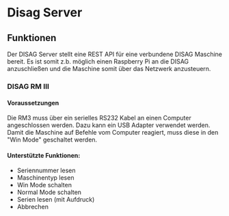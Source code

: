 # Disag Server

## Funktionen

Der DISAG Server stellt eine REST API für eine verbundene DISAG Maschine bereit. Es ist somit z.b. möglich einen Raspberry Pi an die DISAG anzuschließen und die Maschine somit über das Netzwerk anzusteuern.

### DISAG RM III

#### Voraussetzungen
Die RM3 muss über ein serielles RS232 Kabel an einen Computer angeschlossen werden. Dazu kann ein USB Adapter verwendet werden. Damit die Maschine auf Befehle vom Computer reagiert, muss diese in den "Win Mode" geschaltet werden.

#### Unterstützte Funktionen:

- Seriennummer lesen
- Maschinentyp lesen
- Win Mode schalten
- Normal Mode schalten
- Serien lesen (mit Aufdruck)
- Abbrechen 

